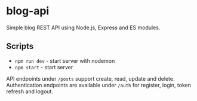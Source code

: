 # blog-api

Simple blog REST API using Node.js, Express and ES modules.

## Scripts

- `npm run dev` - start server with nodemon
- `npm start` - start server

API endpoints under `/posts` support create, read, update and delete.
Authentication endpoints are available under `/auth` for register, login,
token refresh and logout.
